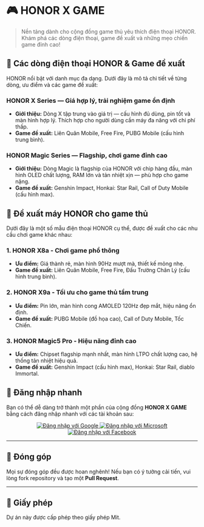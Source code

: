 # 🎮 HONOR X GAME

> Nền tảng dành cho cộng đồng game thủ yêu thích điện thoại HONOR. Khám phá các dòng điện thoại, game đề xuất và những mẹo chiến game đỉnh cao!



## 📱 Các dòng điện thoại HONOR & Game đề xuất

HONOR nổi bật với danh mục đa dạng. Dưới đây là mô tả chi tiết về từng dòng, ưu điểm và các game đề xuất:

### HONOR X Series — Giá hợp lý, trải nghiệm game ổn định
* **Giới thiệu:** Dòng X tập trung vào giá trị — cấu hình đủ dùng, pin tốt và màn hình hợp lý. Thích hợp cho người dùng cần máy đa năng với chi phí thấp.
* **Game đề xuất:** Liên Quân Mobile, Free Fire, PUBG Mobile (cấu hình trung bình).

### HONOR Magic Series — Flagship, chơi game đỉnh cao
* **Giới thiệu:** Dòng Magic là flagship của HONOR với chip hàng đầu, màn hình OLED chất lượng, RAM lớn và tản nhiệt xịn — phù hợp cho game nặng.
* **Game đề xuất:** Genshin Impact, Honkai: Star Rail, Call of Duty Mobile (cấu hình max).

## 📱 Đề xuất máy HONOR cho game thủ

Dưới đây là một số mẫu điện thoại HONOR cụ thể, được đề xuất cho các nhu cầu chơi game khác nhau:

### 1. HONOR X8a - Chơi game phổ thông
* **Ưu điểm:** Giá thành rẻ, màn hình 90Hz mượt mà, thiết kế mỏng nhẹ.
* **Game đề xuất:** Liên Quân Mobile, Free Fire, Đấu Trường Chân Lý (cấu hình trung bình).

### 2. HONOR X9a - Tối ưu cho game thủ tầm trung
* **Ưu điểm:** Pin lớn, màn hình cong AMOLED 120Hz đẹp mắt, hiệu năng ổn định.
* **Game đề xuất:** PUBG Mobile (đồ họa cao), Call of Duty Mobile, Tốc Chiến.

### 3. HONOR Magic5 Pro - Hiệu năng đỉnh cao
* **Ưu điểm:** Chipset flagship mạnh nhất, màn hình LTPO chất lượng cao, hệ thống tản nhiệt hiệu quả.
* **Game đề xuất:** Genshin Impact (cấu hình max), Honkai: Star Rail, diablo Immortal.

## 🔑 Đăng nhập nhanh

Bạn có thể dễ dàng trở thành một phần của cộng đồng **HONOR X GAME** bằng cách đăng nhập nhanh với các tài khoản sau:


<p align="center">
  <a href="https://your-website.com/auth/google">
    <img src="https://img.shields.io/badge/Đăng_nhập_với_Google-4285F4?style=for-the-badge&logo=google&logoColor=white" alt="Đăng nhập với Google">
  </a>
  <a href="https://your-website.com/auth/microsoft">
    <img src="https://img.shields.io/badge/Đăng_nhập_với_Microsoft-0078D4?style=for-the-badge&logo=microsoft&logoColor=white" alt="Đăng nhập với Microsoft">
  </a>
  <a href="https://your-website.com/auth/facebook">
    <img src="https://img.shields.io/badge/Đăng_nhập_với_Facebook-1877F2?style=for-the-badge&logo=facebook&logoColor=white" alt="Đăng nhập với Facebook">
  </a>
</p>

---
## 🤝 Đóng góp

Mọi sự đóng góp đều được hoan nghênh! Nếu bạn có ý tưởng cải tiến, vui lòng fork repository và tạo một **Pull Request**.

---

## 📜 Giấy phép

Dự án này được cấp phép theo giấy phép Mít.
